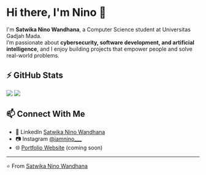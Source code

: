 # Hi there, I'm Nino 👋  

I'm **Satwika Nino Wandhana**, a Computer Science student at Universitas Gadjah Mada.  
I’m passionate about **cybersecurity, software development, and artificial intelligence**, and I enjoy building projects that empower people and solve real-world problems.  

## ⚡ GitHub Stats
<img src="https://github-readme-stats.vercel.app/api?username=Nino-123&&show_icons=true&title_color=ffffff&icon_color=bb2acf&text_color=daf7dc&bg_color=151515">
<img src="https://github-readme-stats.vercel.app/api/top-langs/?username=Nino-123&layout=compact&count_private=true&theme=gruvbox" />

## 📫 Connect With Me
- 💼 LinkedIn [Satwika Nino Wandhana](https://www.linkedin.com/in/satwikaninowandhana/)  
- 📷 Instagram [@iamnino___](https://www.instagram.com/iamnino___/)  
- 🌐 [Portfolio Website](https://) (coming soon)  

---

⭐️ From [Satwika Nino Wandhana](https://github.com/Nino-123)  

